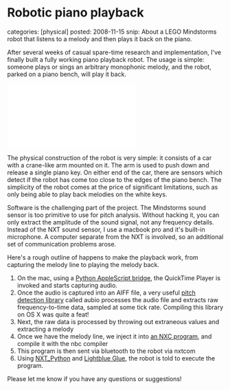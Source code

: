 Robotic piano playback
======================
categories: [physical]
posted: 2008-11-15
snip: About a LEGO Mindstorms robot that listens to a melody and then plays it back
  on the piano.



After several weeks of casual spare-time research and implementation,
I've finally built a fully working piano playback robot. The usage is
simple: someone plays or sings an arbitrary monophonic melody, and the
robot, parked on a piano bench, will play it back.

<iframe class="youtube-16x9" title="YouTube video player"
  src="//www.youtube.com/embed/Bo0eCSkjy-0" frameborder="0"
  allowfullscreen></iframe>

The physical construction of the robot is very simple: it consists of a car
with a crane-like arm mounted on it. The arm is used to push down and release a
single piano key. On either end of the car, there are sensors which detect if
the robot has come too close to the edges of the piano bench. The simplicity of
the robot comes at the price of significant limitations, such as only being
able to play back melodies on the white keys. 

Software is the challenging part of the project. The Mindstorms sound sensor is
too primitive to use for pitch analysis. Without hacking it, you can only
extract the amplitude of the sound signal, not any frequency details.  Instead
of the NXT sound sensor, I use a macbook pro and it's built-in microphone. A
computer separate from the NXT is involved, so an additional set of
communication problems arose. 

Here's a rough outline of happens to make the playback work, from capturing the
melody line to playing the melody back.

1.  On the mac, using a [Python AppleScript bridge][], the QuickTime
    Player is invoked and starts capturing audio.
2.  Once the audio is captured into an AIFF file, a very useful 
    [pitch detection library][] called aubio processes the audio file and
    extracts raw frequency-to-time data, sampled at some tick rate.
    Compiling this library on OS X was quite a feat!
3.  Next, the raw data is processed by throwing out extraneous values
    and extracting a melody
4.  Once we have the melody line, we inject it into [an NXC program][],
    and compile it with the nbc compiler
5.  This program is then sent via bluetooth to the robot via nxtcom
6.  Using [NXT_Python][] and [Lightblue Glue][], the robot is told to
    execute the program.

Please let me know if you have any questions or suggestions!

  [Python AppleScript bridge]: http://appscript.sourceforge.net/
  [pitch detection library]: http://aubio.org/
  [an NXC program]: http://bricxcc.sourceforge.net/nbc/
  [Lightblue Glue]: http://www.cs.wlu.edu/~levy/software/nxt_lightblue_glue/
  [NXT_Python]: http://home.comcast.net/~dplau/nxt_python/


